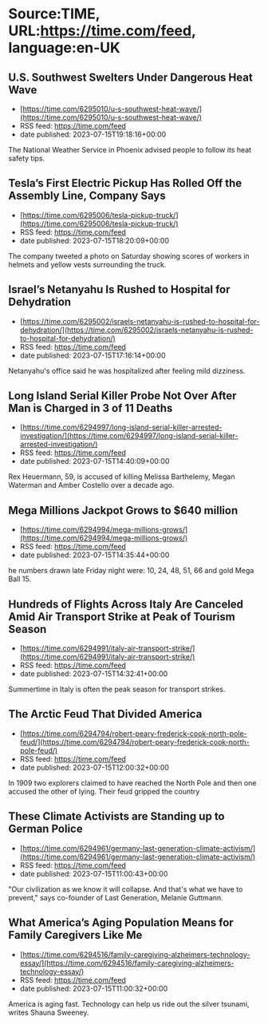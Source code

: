 # Source:TIME, URL:https://time.com/feed, language:en-UK

## U.S. Southwest Swelters Under Dangerous Heat Wave
 - [https://time.com/6295010/u-s-southwest-heat-wave/](https://time.com/6295010/u-s-southwest-heat-wave/)
 - RSS feed: https://time.com/feed
 - date published: 2023-07-15T19:18:16+00:00

The National Weather Service in Phoenix advised people to follow its heat safety tips.

## Tesla’s First Electric Pickup Has Rolled Off the Assembly Line, Company Says
 - [https://time.com/6295006/tesla-pickup-truck/](https://time.com/6295006/tesla-pickup-truck/)
 - RSS feed: https://time.com/feed
 - date published: 2023-07-15T18:20:09+00:00

The company tweeted a photo on Saturday showing scores of workers in helmets and yellow vests surrounding the truck.

## Israel’s Netanyahu Is Rushed to Hospital for Dehydration
 - [https://time.com/6295002/israels-netanyahu-is-rushed-to-hospital-for-dehydration/](https://time.com/6295002/israels-netanyahu-is-rushed-to-hospital-for-dehydration/)
 - RSS feed: https://time.com/feed
 - date published: 2023-07-15T17:16:14+00:00

Netanyahu's office said he was hospitalized after feeling mild dizziness.

## Long Island Serial Killer Probe Not Over After Man is Charged in 3 of 11 Deaths
 - [https://time.com/6294997/long-island-serial-killer-arrested-investigation/](https://time.com/6294997/long-island-serial-killer-arrested-investigation/)
 - RSS feed: https://time.com/feed
 - date published: 2023-07-15T14:40:09+00:00

Rex Heuermann, 59, is accused of killing Melissa Barthelemy, Megan Waterman and Amber Costello over a decade ago.

## Mega Millions Jackpot Grows to $640 million
 - [https://time.com/6294994/mega-millions-grows/](https://time.com/6294994/mega-millions-grows/)
 - RSS feed: https://time.com/feed
 - date published: 2023-07-15T14:35:44+00:00

he numbers drawn late Friday night were: 10, 24, 48, 51, 66 and gold Mega Ball 15.

## Hundreds of Flights Across Italy Are Canceled Amid Air Transport Strike at Peak of Tourism Season
 - [https://time.com/6294991/italy-air-transport-strike/](https://time.com/6294991/italy-air-transport-strike/)
 - RSS feed: https://time.com/feed
 - date published: 2023-07-15T14:32:41+00:00

Summertime in Italy is often the peak season for transport strikes.

## The Arctic Feud That Divided America
 - [https://time.com/6294794/robert-peary-frederick-cook-north-pole-feud/](https://time.com/6294794/robert-peary-frederick-cook-north-pole-feud/)
 - RSS feed: https://time.com/feed
 - date published: 2023-07-15T12:00:32+00:00

In 1909 two explorers claimed to have reached the North Pole and then one accused the other of lying. Their feud gripped the country

## These Climate Activists are Standing up to German Police
 - [https://time.com/6294961/germany-last-generation-climate-activism/](https://time.com/6294961/germany-last-generation-climate-activism/)
 - RSS feed: https://time.com/feed
 - date published: 2023-07-15T11:00:43+00:00

"Our civilization as we know it will collapse. And that's what we have to prevent," says co-founder of Last Generation, Melanie Guttmann.

## What America’s Aging Population Means for Family Caregivers Like Me
 - [https://time.com/6294516/family-caregiving-alzheimers-technology-essay/](https://time.com/6294516/family-caregiving-alzheimers-technology-essay/)
 - RSS feed: https://time.com/feed
 - date published: 2023-07-15T11:00:32+00:00

America is aging fast. Technology can help us ride out the silver tsunami, writes Shauna Sweeney.

